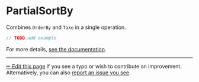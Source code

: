 # PartialSortBy

Combines `OrderBy` and `Take` in a single operation.

```c# --destination-file ../code/Program.cs --region statements --project ../code/TryMoreLinq.csproj
// TODO add example
```

For more details, [see the documentation][doc].

---

[&#x270F; Edit this page][edit] if you see a typo or wish to contribute an
improvement. Alternatively, you can also [report an issue you see][issue].


[edit]: https://github.com/morelinq/try/edit/master/m/partial-sort-by.md
[issue]: https://github.com/morelinq/try/issues/new?title=PartialSortBy
[doc]: https://morelinq.github.io/3.1/ref/api/html/Overload_MoreLinq_MoreEnumerable_PartialSortBy.htm

